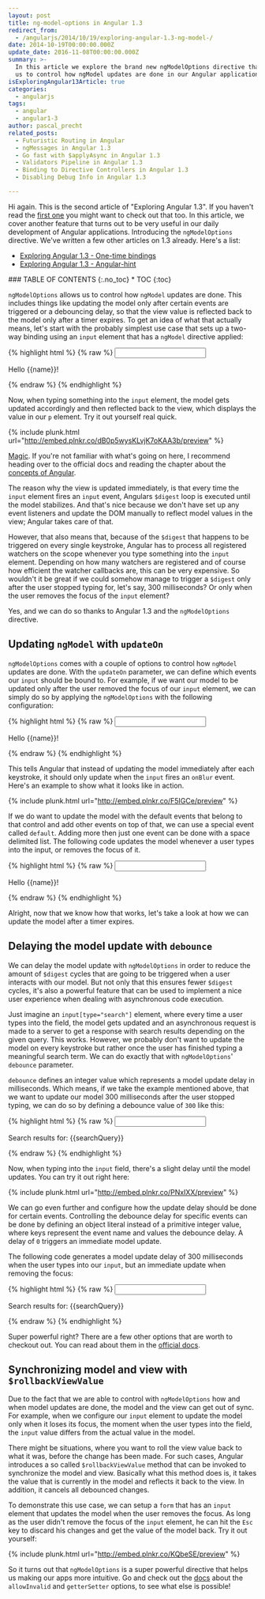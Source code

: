 ```yaml
---
layout: post
title: ng-model-options in Angular 1.3
redirect_from:
  - /angularjs/2014/10/19/exploring-angular-1.3-ng-model-/
date: 2014-10-19T00:00:00.000Z
update_date: 2016-11-08T00:00:00.000Z
summary: >-
  In this article we explore the brand new ngModelOptions directive that allows
  us to control how ngModel updates are done in our Angular applications.
isExploringAngular13Article: true
categories:
  - angularjs
tags:
  - angular
  - angular1-3
author: pascal_precht
related_posts:
  - Futuristic Routing in Angular
  - ngMessages in Angular 1.3
  - Go fast with $applyAsync in Angular 1.3
  - Validators Pipeline in Angular 1.3
  - Binding to Directive Controllers in Angular 1.3
  - Disabling Debug Info in Angular 1.3

---
```


Hi again. This is the second article of "Exploring Angular 1.3". If you haven't read the [first one](/angularjs/2014/10/14/exploring-angular-1.3-one-time-bindings.html) you might want to check out that too. In this article, we cover another feature that turns out to be very useful in our daily development of Angular applications. Introducing the `ngModelOptions` directive.
We've written a few other articles on 1.3 already. Here's a list:

- [Exploring Angular 1.3 - One-time bindings](http://blog.thoughtram.io/angularjs/2014/10/14/exploring-angular-1.3-one-time-bindings.html)
- [Exploring Angular 1.3 - Angular-hint](http://blog.thoughtram.io/angularjs/2014/11/06/exploring-angular-1.3-angular-hint.html)


<div class="thtrm-toc" markdown="1">
### TABLE OF CONTENTS
{:.no_toc}
* TOC
{:toc}
</div>


`ngModelOptions` allows us to control how `ngModel` updates are done. This includes things like updating the model only after certain events are triggered or a debouncing delay, so that the view value is reflected back to the model only after a timer expires. To get an idea of what that actually means, let's start with the probably simplest use case that sets up a two-way binding using an `input` element that has a `ngModel` directive applied:

{% highlight html %}
{% raw %}
<input type="text" ng-model="name">
<p>Hello {{name}}!</p>
{% endraw %}
{% endhighlight %}

Now, when typing something into the `input` element, the model gets updated accordingly and then reflected back to the view, which displays the value in our `p` element. Try it out yourself real quick.

{% include plunk.html url="http://embed.plnkr.co/dB0p5wysKLvjK7oKAA3b/preview" %}

[Magic](http://weknowgifs.com/wp-content/uploads/2013/03/its-magic-shia-labeouf-gif.gif). If you're not familiar with what's going on here, I recommend heading over to the official docs and reading the chapter about the [concepts of Angular](https://docs.angularjs.org/guide/concepts).

The reason why the view is updated immediately, is that every time the `input` element fires an `input` event, Angulars `$digest` loop is executed until the model stabilizes. And that's nice because we don't have set up any event listeners and update the DOM manually to reflect model values in the view; Angular takes care of that.

However, that also means that, because of the `$digest` that happens to be triggered on every single keystroke,  Angular has to process all registered watchers on the scope whenever you type something into the `input` element. Depending on how many watchers are registered and of course how efficient the watcher callbacks are, this can be very expensive. So wouldn't it be great if we could somehow manage to trigger a `$digest` only after the user stopped typing for, let's say, 300 milliseconds? Or only when the user removes the focus of the `input` element?

Yes, and we can do so thanks to Angular 1.3 and the `ngModelOptions` directive.

## Updating `ngModel` with `updateOn`

`ngModelOptions` comes with a couple of options to control how `ngModel` updates are done. With the `updateOn` parameter, we can define which events our `input` should be bound to. For example, if we want our model to be updated only after the user removed the focus of our `input` element, we can simply do so by applying the `ngModelOptions` with the following configuration:

{% highlight html %}
{% raw %}
<input
  type="text"
  ng-model="name"
  ng-model-options="{ updateOn: 'blur' }">
<p>Hello {{name}}!</p>
{% endraw %}
{% endhighlight %}

This tells Angular that instead of updating the model immediately after each keystroke, it should only update when the `input` fires an `onBlur` event. Here's an example to show what it looks like in action.

{% include plunk.html url="http://embed.plnkr.co/F5IGCe/preview" %}

If we do want to update the model with the default events that belong to that control and add other events on top of that, we can use a special event called `default`. Adding more then just one event can be done with a space delimited list. The following code updates the model whenever a user types into the input, or removes the focus of it.

{% highlight html %}
{% raw %}
<input
  type="text"
  ng-model="name"
  ng-model-options="{ updateOn: 'default blur' }">
<p>Hello {{name}}!</p>
{% endraw %}
{% endhighlight %}

Alright, now that we know how that works, let's take a look at how we can update the model after a timer expires.

## Delaying the model update with `debounce`

We can delay the model update with `ngModelOptions` in order to reduce the amount of `$digest` cycles that are going to be triggered when a user interacts with our model. But not only that this ensures fewer `$digest` cycles, it's also a powerful feature that can be used to implement a nice user experience when dealing with asynchronous code execution.

Just imagine an `input[type="search"]` element, where every time a user types into the field, the model gets updated and an asynchronous request is made to a server to get a response with search results depending on the given query. This works. However, we probably don't want to update the model on every keystroke but rather once the user has finished typing a meaningful search term. We can do exactly that with `ngModelOptions`' `debounce` parameter.

`debounce` defines an integer value which represents a model update delay in milliseconds. Which means, if we take the example mentioned above, that we want to update our model 300 milliseconds after the user stopped typing, we can do so by defining a debounce value of `300` like this:

{% highlight html %}
{% raw %}
<input
  type="search"
  ng-model="searchQuery"
  ng-model-options="{ debounce: 300 }">
<p>Search results for: {{searchQuery}}</p>
{% endraw %}
{% endhighlight %}

Now, when typing into the `input` field, there's a slight delay until the model updates. You can try it out right here:

{% include plunk.html url="http://embed.plnkr.co/PNxIXX/preview" %}

We can go even further and configure how the update delay should be done for certain events. Controlling the debounce delay for specific events can be done by defining an object literal instead of a primitive integer value, where keys represent the event name and values the debounce delay. A delay of `0` triggers an immediate model update.

The following code generates a model update delay of 300 milliseconds when the user types into our `input`, but an immediate update when removing the focus:

{% highlight html %}
{% raw %}
<input
  type="search"
  ng-model="searchQuery"
  ng-model-options="{ updateOn: 'default blur', debounce: { 'default': 300, 'blur': 0 } }">
<p>Search results for: {{searchQuery}}</p>
{% endraw %}
{% endhighlight %}

Super powerful right? There are a few other options that are worth to checkout out. You can read about them in the [official docs](https://docs.angularjs.org/api/ng/directive/ngModelOptions).

## Synchronizing model and view with `$rollbackViewValue`

Due to the fact that we are able to control with `ngModelOptions` how and when model updates are done, the model and the view can get out of sync. For example, when we configure our `input` element to update the model only when it loses its focus, the moment when the user types into the field, the `input` value differs from the actual value in the model.

There might be situations, where you want to roll the view value back to what it was, before the change has been made. For such cases, Angular introduces a so called `$rollbackViewValue` method that can be invoked to synchronize the model and view. Basically what this method does is, it takes the value that is currently in the model and reflects it back to the view. In addition, it cancels all debounced changes.

To demonstrate this use case, we can setup a `form` that has an `input` element that updates the model when the user removes the focus. As long as the user didn't remove the focus of the `input` element, he can hit the `Esc` key to discard his changes and get the value of the model back. Try it out yourself:

{% include plunk.html url="http://embed.plnkr.co/KQbeSE/preview" %}

So it turns out that `ngModelOptions` is a super powerful directive that helps us making our apps more intuitive. Go and check out the [docs](https://code.angularjs.org/1.3.0/docs/api/ng/directive/ngModelOptions) about the `allowInvalid` and `getterSetter` options, to see what else is possible!
